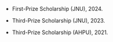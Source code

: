 
- First-Prize Scholarship (JNU), 2024.

- Third-Prize Scholarship (JNU), 2023.

- Third-Prize Scholarship (AHPU), 2021.
